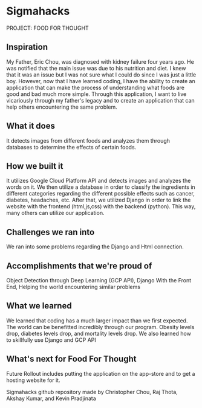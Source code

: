 # Sigmahacks
PROJECT: FOOD FOR THOUGHT
## Inspiration
My Father, Eric Chou, was diagnosed with kidney failure four years ago. 
He was notified that the main issue was due to his nutrition and diet.
I knew that it was an issue but I was not sure what I could do since I was just a little boy. 
However, now that I have learned coding, I have the ability to create an application that can make the process of understanding what foods are good and bad much more simple. 
Through this application, I want to live vicariously through my father's legacy and to create an application that can help others encountering the same problem.
## What it does
It detects images from different foods and analyzes them through databases to determine the effects of certain foods.
## How we built it
It utilizes Google Cloud Platform API and detects images and analyzes the words on it. 
We then utilize a database in order to classify the ingredients in different categories regarding the different possible effects such as cancer, diabetes, headaches, etc. 
After that, we utilized Django in order to link the website with the frontend (html,js,css) with the backend (python). This way, many others can utilize our application.
## Challenges we ran into
We ran into some problems regarding the Django and Html connection.
## Accomplishments that we're proud of
Object Detection through Deep Learning (GCP API), Django With the Front End, Helping the world encountering similar problems
## What we learned
We learned that coding has a much larger impact than we first expected. The world can be benefitted incredibly through our program. Obesity levels drop, diabetes levels drop, and mortality levels drop. We also learned how to skillfully use Django and GCP API
## What's next for Food For Thought
Future Rollout includes putting the application on the app-store and to get a hosting website for it. 

Sigmahacks github repository made by Christopher Chou, Raj Thota, Akshay Kumar, and Kevin Pradjinata
